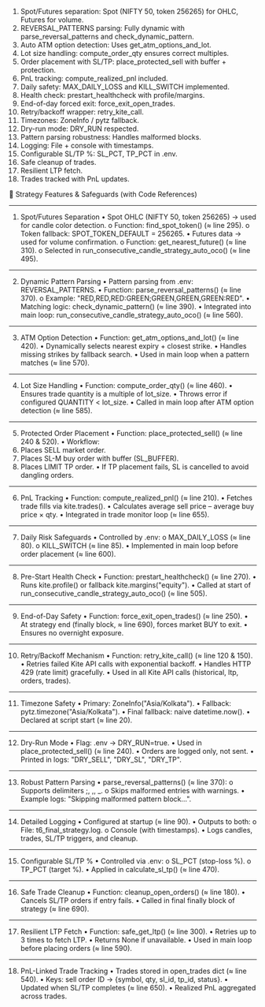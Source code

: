 1.	Spot/Futures separation: Spot (NIFTY 50, token 256265) for OHLC, Futures for volume.
2.	REVERSAL_PATTERNS parsing: Fully dynamic with parse_reversal_patterns and check_dynamic_pattern.
3.	Auto ATM option detection: Uses get_atm_options_and_lot.
4.	Lot size handling: compute_order_qty ensures correct multiples.
5.	Order placement with SL/TP: place_protected_sell with buffer + protection.
6.	PnL tracking: compute_realized_pnl included.
7.	Daily safety: MAX_DAILY_LOSS and KILL_SWITCH implemented.
8.	Health check: prestart_healthcheck with profile/margins.
9.	End-of-day forced exit: force_exit_open_trades.
10.	Retry/backoff wrapper: retry_kite_call.
11.	Timezones: ZoneInfo / pytz fallback.
12.	Dry-run mode: DRY_RUN respected.
13.	Pattern parsing robustness: Handles malformed blocks.
14.	Logging: File + console with timestamps.
15.	Configurable SL/TP %: SL_PCT, TP_PCT in .env.
16. Safe cleanup of trades.
17. Resilient LTP fetch.
18. Trades tracked with PnL updates.

📘 Strategy Features & Safeguards (with Code References)
________________________________________
1. Spot/Futures Separation
•	Spot OHLC (NIFTY 50, token 256265) → used for candle color detection.
o	Function: find_spot_token() (≈ line 295).
o	Token fallback: SPOT_TOKEN_DEFAULT = 256265.
•	Futures data → used for volume confirmation.
o	Function: get_nearest_future() (≈ line 310).
o	Selected in run_consecutive_candle_strategy_auto_oco() (≈ line 495).
________________________________________
2. Dynamic Pattern Parsing
•	Pattern parsing from .env: REVERSAL_PATTERNS.
•	Function: parse_reversal_patterns() (≈ line 370).
o	Example: "RED,RED,RED:GREEN;GREEN,GREEN,GREEN:RED".
•	Matching logic: check_dynamic_pattern() (≈ line 390).
•	Integrated into main loop: run_consecutive_candle_strategy_auto_oco() (≈ line 560).
________________________________________
3. ATM Option Detection
•	Function: get_atm_options_and_lot() (≈ line 420).
•	Dynamically selects nearest expiry + closest strike.
•	Handles missing strikes by fallback search.
•	Used in main loop when a pattern matches (≈ line 570).
________________________________________
4. Lot Size Handling
•	Function: compute_order_qty() (≈ line 460).
•	Ensures trade quantity is a multiple of lot_size.
•	Throws error if configured QUANTITY < lot_size.
•	Called in main loop after ATM option detection (≈ line 585).
________________________________________
5. Protected Order Placement
•	Function: place_protected_sell() (≈ line 240 & 520).
•	Workflow:
1.	Places SELL market order.
2.	Places SL-M buy order with buffer (SL_BUFFER).
3.	Places LIMIT TP order.
•	If TP placement fails, SL is cancelled to avoid dangling orders.
________________________________________
6. PnL Tracking
•	Function: compute_realized_pnl() (≈ line 210).
•	Fetches trade fills via kite.trades().
•	Calculates average sell price – average buy price × qty.
•	Integrated in trade monitor loop (≈ line 655).
________________________________________
7. Daily Risk Safeguards
•	Controlled by .env:
o	MAX_DAILY_LOSS (≈ line 80).
o	KILL_SWITCH (≈ line 85).
•	Implemented in main loop before order placement (≈ line 600).
________________________________________
8. Pre-Start Health Check
•	Function: prestart_healthcheck() (≈ line 270).
•	Runs kite.profile() or fallback kite.margins("equity").
•	Called at start of run_consecutive_candle_strategy_auto_oco() (≈ line 505).
________________________________________
9. End-of-Day Safety
•	Function: force_exit_open_trades() (≈ line 250).
•	At strategy end (finally block, ≈ line 690), forces market BUY to exit.
•	Ensures no overnight exposure.
________________________________________
10. Retry/Backoff Mechanism
•	Function: retry_kite_call() (≈ line 120 & 150).
•	Retries failed Kite API calls with exponential backoff.
•	Handles HTTP 429 (rate limit) gracefully.
•	Used in all Kite API calls (historical, ltp, orders, trades).
________________________________________
11. Timezone Safety
•	Primary: ZoneInfo("Asia/Kolkata").
•	Fallback: pytz.timezone("Asia/Kolkata").
•	Final fallback: naive datetime.now().
•	Declared at script start (≈ line 20).
________________________________________
12. Dry-Run Mode
•	Flag: .env → DRY_RUN=true.
•	Used in place_protected_sell() (≈ line 240).
•	Orders are logged only, not sent.
•	Printed in logs: "DRY_SELL", "DRY_SL", "DRY_TP".
________________________________________
13. Robust Pattern Parsing
•	parse_reversal_patterns() (≈ line 370):
o	Supports delimiters ;, ,, _.
o	Skips malformed entries with warnings.
•	Example logs: "Skipping malformed pattern block...".
________________________________________
14. Detailed Logging
•	Configured at startup (≈ line 90).
•	Outputs to both:
o	File: t6_final_strategy.log.
o	Console (with timestamps).
•	Logs candles, trades, SL/TP triggers, and cleanup.
________________________________________
15. Configurable SL/TP %
•	Controlled via .env:
o	SL_PCT (stop-loss %).
o	TP_PCT (target %).
•	Applied in calculate_sl_tp() (≈ line 470).
________________________________________
16. Safe Trade Cleanup
•	Function: cleanup_open_orders() (≈ line 180).
•	Cancels SL/TP orders if entry fails.
•	Called in final finally block of strategy (≈ line 690).
________________________________________
17. Resilient LTP Fetch
•	Function: safe_get_ltp() (≈ line 300).
•	Retries up to 3 times to fetch LTP.
•	Returns None if unavailable.
•	Used in main loop before placing orders (≈ line 590).
________________________________________
18. PnL-Linked Trade Tracking
•	Trades stored in open_trades dict (≈ line 540).
•	Keys: sell order ID → {symbol, qty, sl_id, tp_id, status}.
•	Updated when SL/TP completes (≈ line 650).
•	Realized PnL aggregated across trades.
